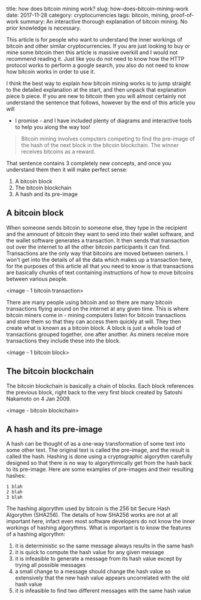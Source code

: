 title: how does bitcoin mining work?
slug: how-does-bitcoin-mining-work
date: 2017-11-28 
category: cryptocurrencies
tags: bitcoin, mining, proof-of-work
summary: An interactive thorough explanation of bitcoin mining. No prior knowledge is necessary.

This article is for people who want to understand the inner workings of bitcoin
and other similar cryptocurrencies. If you are just looking to buy or mine some
bitcoin then this article is massive overkill and I would not recommend reading
it. Just like you do not need to know how the HTTP protocol works to perform a
google search, you also do not need to know how bitcoin works in order to use it.

I think the best way to explain how bitcoin mining works is to jump straight to
the detailed explanation at the start, and then unpack that explanation piece b
piece. If you are new to bitcoin then you will almost certainly not
understand the sentence that follows, however by the end of this article you will
- I promise - and I have included plenty of diagrams and interactive tools to help
you along the way too!

> Bitcoin mining involves computers competing to find the pre-image of the hash
of the next block in the bitcoin blockchain. The winner receives bitcoins as a
reward.

That sentence contains 3 completely new concepts, and once you understand them
then it will make perfect sense:

1. A bitcoin block
2. The bitcoin blockchain
3. A hash and its pre-image

## A bitcoin block

When someone sends bitcoin to someone else, they type in the recipient and the
amnount of bitcoin they want to send into their wallet software, and the wallet
software generates a transaction. It then sends that transaction out over the
internet to all the other bitcoin participants it can find. Transactions are the
only way that bitcoins are moved between owners. I won't get into the details of
all the data which makes up a transaction here, for the purposes of this article
all that you need to know is that transactions are basically chunks of text
containing instructions of how to move bitcoins between various people.

<image - 1 bitcoin transaction>

There are many people using bitcoin and so there are many bitcoin transactions
flying around on the internet at any given time. This is where bitcoin miners
come in - mining computers listen for bitcoin transactions and store them so that
they can access them quickly at will. They then create what is known as a bitcoin
block. A block is just a whole load of transactions grouped together, one after
another. As miners receive more transactions they include these into the block.

<image - 1 bitcoin block>

## The bitcoin blockchain

The bitcoin blockchain is basically a chain of blocks. Each block references the
previous block, right back to the very first block created by Satoshi Nakamoto on
4 Jan 2009.

<image - bitcoin blockchain>

## A hash and its pre-image

A hash can be thought of as a one-way transformation of some text into some other
text. The original text is called the pre-image, and the result is called the hash.
Hashing is done using a cryptographic algorythm carefully designed so that
there is no way to algorythmically get from the hash back to its pre-image. Here
are some examples of pre-images and their resulting hashes:

    1 blah
    2 blah
    3 blah

The hashing algorythm used by bitcoin is the 256 bit Secure Hash Algorythm (SHA256).
The details of how SHA256 works are not at all important here, infact even most
software developers do not know the inner workings of hashing algorythms. What
is important is to know the features of a hashing algorythm:

1. it is deterministic so the same message always results in the same hash
2. it is quick to compute the hash value for any given message
3. it is infeasible to generate a message from its hash value except by trying all possible messages
4. a small change to a message should change the hash value so extensively that the new hash value appears uncorrelated with the old hash value
5. it is infeasible to find two different messages with the same hash value
